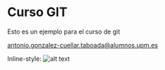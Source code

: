 # Curso GIT

Esto es un ejemplo para el curso de git

antonio.gonzalez-cuellar.taboada@alumnos.upm.es

Inline-style: 
![alt text](https://github.com/elagc9/markdown-here/raw/master/src/common/images/icon48.png "Logo Title Text 1")